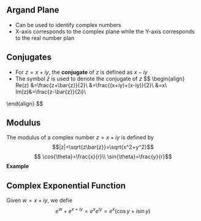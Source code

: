 ## Argand Plane
- Can be used to identify complex numbers
- X-axis corresponds to the complex plane while the Y-axis corresponds to the real number plan

## Conjugates
- For $z=x+iy$, the **conjugate** of $z$ is defined as $x-iy$
- The symbol $\bar{z}$ is used to denote the conjugate of $z$
$$
\begin{align}
Re(z) &=\frac{z+\bar{z}}{2}\\
&=\frac{(x+iy)+(x-iy)}{2}\\
&=x\\
Im(z)&=\frac{z-\bar{z}}{2i}\\

\end{align}
$$

## Modulus
The modulus of a complex number $z=x+iy$ is defined by 
$$|z|=\sqrt{z\bar{z}}=\sqrt{x^2+y^2}$$
$$
\cos{\theta}=\frac{x}{r}\\
\sin{\theta}=\frac{y}{r}$$
**Example**

## Complex Exponential Function
Given $w=x+iy$, we defie 
$$e^w+e^{x+iy}=e^xe^{iy}=e^x(\cos{y}+i\sin{y})$$